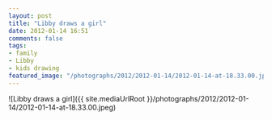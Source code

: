 ```yaml
---
layout: post
title: "Libby draws a girl"
date: 2012-01-14 16:51
comments: false
tags: 
- family
- Libby
- kids drawing
featured_image: "/photographs/2012/2012-01-14/2012-01-14-at-18.33.00.jpeg"
---
```

![Libby draws a girl]({{ site.mediaUrlRoot }}/photographs/2012/2012-01-14/2012-01-14-at-18.33.00.jpeg)


